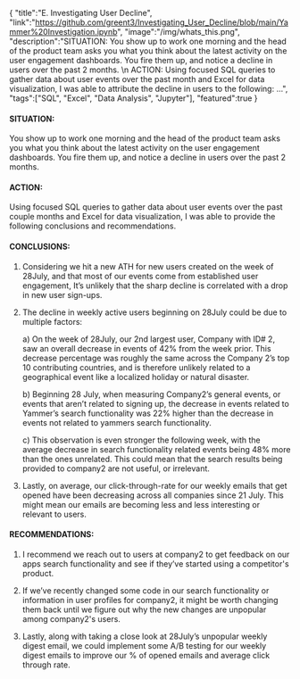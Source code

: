 {
    "title":"E. Investigating User Decline",
    "link":"https://github.com/greent3/Investigating_User_Decline/blob/main/Yammer%20Investigation.ipynb",
    "image":"/img/whats_this.png",
    "description":"SITUATION: You show up to work one morning and the head of the product team asks you what you think about the latest activity on the user engagement dashboards. You fire them up, and notice a decline in users over the past 2 months. \n ACTION: Using focused SQL queries to gather data about user events over the past month and Excel for data visualization, I was able to attribute the decline in users to the following: ...",
    "tags":["SQL", "Excel", "Data Analysis", "Jupyter"],
    "featured":true
}


#### SITUATION:
You show up to work one morning and the head of the product team asks you what you think about the latest activity on the user engagement dashboards. You fire them up, and notice a decline in users over the past 2 months.

#### ACTION:
Using focused SQL queries to gather data about user events over the past couple months and Excel for data visualization, I was able to provide the following conclusions and recommendations.

#### CONCLUSIONS:
1) Considering we hit a new ATH for new users created on the week of 28July, and that most of our events come from established user engagement, It’s unlikely that the sharp decline is correlated with a drop in new user sign-ups.

2) The decline in weekly active users beginning on 28July could be due to multiple factors:

      a) On the week of 28July, our 2nd largest user, Company with ID# 2, saw an overall decrease in events of 42% from the week prior. This decrease percentage was roughly the same across the Company 2’s top 10 contributing countries, and is therefore unlikely related to a geographical event like a localized holiday or natural disaster.

      b) Beginning 28 July, when measuring Company2’s general events, or events that aren’t related to signing up, the decrease in events related to Yammer’s search functionality was 22% higher than the decrease in events not related to yammers search functionality.

      c) This observation is even stronger the following week, with the average decrease in search functionality related events being 48% more than the ones unrelated. This could mean that the search results being provided to company2 are not useful, or irrelevant.

3) Lastly, on average, our click-through-rate for our weekly emails that get opened have been decreasing across all companies since 21 July. This might mean our emails are becoming less and less interesting or relevant to users.

#### RECOMMENDATIONS:
1) I recommend we reach out to users at company2 to get feedback on our apps search functionality and see if they’ve started using a competitor's product.

2) If we’ve recently changed some code in our search functionality or information in user profiles for company2, it might be worth changing them back until we figure out why the new changes are unpopular among company2's users.

3) Lastly, along with taking a close look at 28July’s unpopular weekly digest email, we could implement some A/B testing for our weekly digest emails to improve our % of opened emails and average click through rate.

